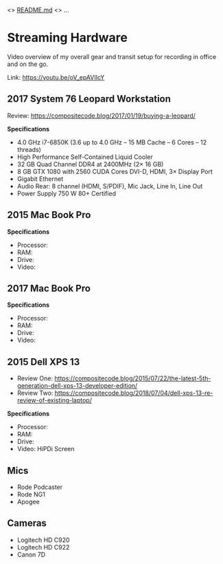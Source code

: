 <> [README.md](README.md) <> ...

# Streaming Hardware

Video overview of my overall gear and transit setup for recording in office and on the go.

Link: https://youtu.be/oV_epAVIIcY

## 2017 System 76 Leopard Workstation

Review: https://compositecode.blog/2017/01/19/buying-a-leopard/

**Specifications**

* 4.0 GHz i7-6850K (3.6 up to 4.0 GHz – 15 MB Cache – 6 Cores – 12 threads)
* High Performance Self-Contained Liquid Cooler
* 32 GB Quad Channel DDR4 at 2400MHz (2× 16 GB)
* 8 GB GTX 1080 with 2560 CUDA Cores DVI-D, HDMI, 3× Display Port
* Gigabit Ethernet
* Audio Rear: 8 channel (HDMI, S/PDIF), Mic Jack, Line In, Line Out
* Power Supply 750 W 80+ Certified

## 2015 Mac Book Pro

**Specifications**

* Processor: 
* RAM: 
* Drive:
* Video: 

## 2017 Mac Book Pro

**Specifications**

* Processor: 
* RAM: 
* Drive:
* Video: 

## 2015 Dell XPS 13

* Review One: https://compositecode.blog/2015/07/22/the-latest-5th-generation-dell-xps-13-developer-edition/
* Review Two: https://compositecode.blog/2018/07/04/dell-xps-13-re-review-of-existing-laptop/

**Specifications**

* Processor: 
* RAM: 
* Drive: 
* Video: HiPDi Screen

## Mics

* Rode Podcaster
* Rode NG1
* Apogee

## Cameras

* Logitech HD C920
* Logitech HD C922
* Canon 7D 
